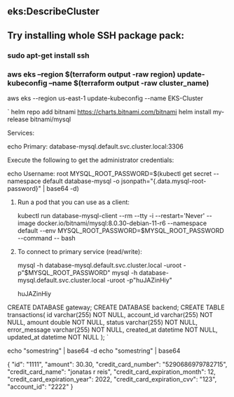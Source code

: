 ## eks:DescribeCluster

## Try installing whole SSH package pack:

### sudo apt-get install ssh

### aws eks –region $(terraform output -raw region) update-kubeconfig –name $(terraform output -raw cluster_name)

aws eks --region us-east-1 update-kubeconfig --name EKS-Cluster

`
helm repo add bitnami https://charts.bitnami.com/bitnami
helm install my-release bitnami/mysql

Services:

echo Primary: database-mysql.default.svc.cluster.local:3306

Execute the following to get the administrator credentials:

echo Username: root
MYSQL_ROOT_PASSWORD=$(kubectl get secret --namespace default database-mysql -o jsonpath="{.data.mysql-root-password}" | base64 -d)

1. Run a pod that you can use as a client:

   kubectl run database-mysql-client --rm --tty -i --restart='Never' --image docker.io/bitnami/mysql:8.0.30-debian-11-r6 --namespace default --env MYSQL_ROOT_PASSWORD=$MYSQL_ROOT_PASSWORD --command -- bash

2. To connect to primary service (read/write):

   mysql -h database-mysql.default.svc.cluster.local -uroot -p"$MYSQL_ROOT_PASSWORD"
   mysql -h database-mysql.default.svc.cluster.local -uroot -p"huJAZinHiy"

   huJAZinHiy

CREATE DATABASE gateway;
CREATE DATABASE backend;
CREATE TABLE transactions(
id varchar(255) NOT NULL,
account_id varchar(255) NOT NULL,
amount double NOT NULL,
status varchar(255) NOT NULL,
error_message varchar(255) NOT NULL,
created_at datetime NOT NULL,
updated_at datetime NOT NULL
);
`

echo "somestring" | base64 -d
echo "somestring" | base64

{
"id": "1111", "amount": 30.30, "credit_card_number": "5290686979782715", "credit_card_name": "jonatas r reis", "credit_card_expiration_month": 12, "credit_card_expiration_year": 2022, "credit_card_expiration_cvv": "123", "account_id": "2222"
}
